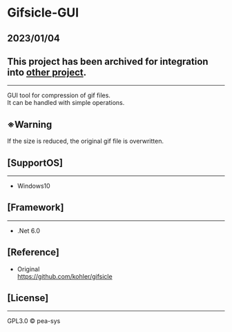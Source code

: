 # Gifsicle-GUI
## 2023/01/04   
## This project has been archived for integration into [other project](https://github.com/pea-sys/TSURUGI).


-----

GUI tool for compression of gif files.  
It can be handled with simple operations.

## ※Warning

If the size is reduced, the original gif file is overwritten.

## [SupportOS]

---

- Windows10

## [Framework]

---

- .Net 6.0

## [Reference]

- Original  
  https://github.com/kohler/gifsicle

## [License]

---

GPL3.0 © pea-sys
